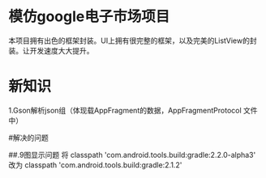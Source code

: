 # 模仿google电子市场项目
本项目拥有出色的框架封装。UI上拥有很完整的框架，以及完美的ListView的封装。让开发速度大大提升。





# 新知识
1.Gson解析json组（体现载AppFragment的数据，AppFragmentProtocol 文件中）

#解决的问题

##.9图显示问题
将
classpath 'com.android.tools.build:gradle:2.2.0-alpha3'
改为
classpath 'com.android.tools.build:gradle:2.1.2'
